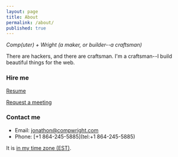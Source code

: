 ```yaml
---
layout: page
title: About
permalink: /about/
published: true
---
```

_Comp(uter) + Wright (a maker, or builder--a craftsman)_

There are hackers, and there are craftsman. I'm a craftsman--I build beautiful things for the web.

### Hire me

[Resume](https://stackoverflow.com/cv/jhill)

<!-- Calendly link widget begin -->
<link href="https://assets.calendly.com/assets/external/widget.css" rel="stylesheet">
<script src="https://assets.calendly.com/assets/external/widget.js" type="text/javascript"></script>
<a href="" onclick="Calendly.showPopupWidget('https://calendly.com/compwright/30min');return false;">Request a meeting</a>
<!-- Calendly link widget end -->

### Contact me

* Email: [jonathon@compwright.com](mailto:jonathon@compwright.com)
* Phone: [+1 864-245-5885](tel:+1 864-245-5885)

It is <span id="Atlanta_z161"></span> <a href="https://time.is/Atlanta" id="time_is_link" rel="nofollow">in my time zone (EST)</a>.

<script src="//widget.time.is/t.js"></script>
<script>
time_is_widget.init({Atlanta_z161:{time_format:"12hours:minutes:secondsAMPM"}});
</script>
